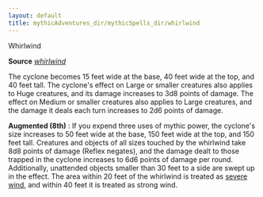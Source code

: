 ```yaml
---
layout: default
title: mythicAdventures_dir/mythicSpells_dir/whirlwind
---
```

Whirlwind

**Source** [_whirlwind_](../spells_dir/whirlwind#_whirlwind)

The cyclone becomes 15 feet wide at the base, 40 feet wide at the top, and 40 feet tall. The cyclone's effect on Large or smaller creatures also applies to Huge creatures, and its damage increases to 3d8 points of damage. The effect on Medium or smaller creatures also applies to Large creatures, and the damage it deals each turn increases to 2d6 points of damage.

**Augmented (8th)** : If you expend three uses of mythic power, the cyclone's size increases to 50 feet wide at the base, 150 feet wide at the top, and 150 feet tall. Creatures and objects of all sizes touched by the whirlwind take 8d8 points of damage (Reflex negates), and the damage dealt to those trapped in the cyclone increases to 6d6 points of damage per round. Additionally, unattended objects smaller than 30 feet to a side are swept up in the effect. The area within 20 feet of the whirlwind is treated as [severe wind](../environment#_table-13-10-wind-effects), and within 40 feet it is treated as strong wind.

